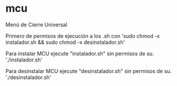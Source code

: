 # mcu
Menú de Cierre Universal

Primero de permisos de ejecución a los .sh con 'sudo chmod -x instalador.sh && sudo chmod -x desinstalador.sh'

Para instalar MCU ejecute "instalador.sh" sin permisos de su. './instalador.sh'

Para desinstalar MCU ejecute "desinstalador.sh" sin permisos de su. './desinstalador.sh'
